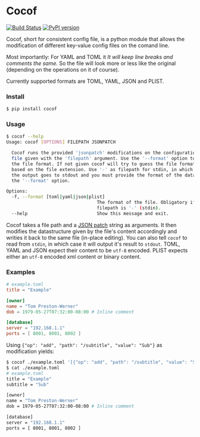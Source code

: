 # Cocof
[![Build Status](https://travis-ci.org/astzweig/cocof-py.svg?branch=master)](https://travis-ci.org/astzweig/cocof-py)
[![PyPI version](https://badge.fury.io/py/cocof.svg)](https://badge.fury.io/py/cocof)

Cocof, short for consistent config file, is a python module that allows the
modification of different key-value config files on the comand line.

Most importantly: For YAML and TOML it _It will keep line breaks and comments
the same._ So the file will look more or less like the original (depending on
the operations on it of course).

Currently supported formats are TOML, YAML, JSON and PLIST.

### Install
```bash
$ pip install cocof
```

### Usage
```bash
$ cocof --help
Usage: cocof [OPTIONS] FILEPATH JSONPATCH

  Cocof runs the provided 'jsonpatch' modifications on the configuration
  file given with the 'filepath' argument. Use the '--format' option to tell
  the file format. If not given cocof will try to guess the file format
  based on the file extension. Use '-' as filepath for stdin, in which case
  the output goes to stdout and you must provide the format of the data via
  the '--format' option.

Options:
  -f, --format [toml|yaml|json|plist]
                                  The format of the file. Obligatory if
                                  filepath is '-' (stdin).
  --help                          Show this message and exit.
```

Cocof takes a file path and a [JSON patch][json_patch] string as arguments.
It then modifies the datastructure given by the file's content accordingly and
writies it back to the same file (in-place editing).
You can also tell `cocof` to read from `stdin`, in which case it will output
it's result to `stdout`. TOML, YAML and JSON expect their content to be `utf-8`
encoded. PLIST expects either an `utf-8` encoded xml content or binary content.


### Examples
```TOML
# example.toml
title = "Example"

[owner]
name = "Tom Preston-Werner"
dob = 1979-05-27T07:32:00-08:00 # Inline comment

[database]
server = "192.168.1.1"
ports = [ 8001, 8001, 8002 ]
```

Using `{"op": "add", "path": "/subtitle", "value": "Sub"}` as modification
yields:

```bash
$ cocof ./example.toml '[{"op": "add", "path": "/subtitle", "value": "Sub"}]'`
$ cat ./example.toml
# example.toml
title = "Example"
subtitle = "Sub"

[owner]
name = "Tom Preston-Werner"
dob = 1979-05-27T07:32:00-08:00 # Inline comment

[database]
server = "192.168.1.1"
ports = [ 8001, 8001, 8002 ]
```

[json_patch]: https://tools.ietf.org/html/rfc6902
